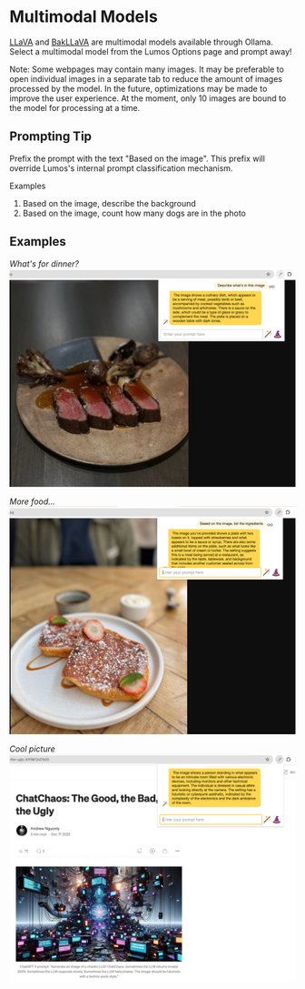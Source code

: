 # Multimodal Models

[LLaVA](https://ollama.ai/library/llava) and [BakLLaVA](https://ollama.ai/library/bakllava) are multimodal models available through Ollama. Select a multimodal model from the Lumos Options page and prompt away!

Note: Some webpages may contain many images. It may be preferable to open individual images in a separate tab to reduce the amount of images processed by the model. In the future, optimizations may be made to improve the user experience. At the moment, only 10 images are bound to the model for processing at a time.

## Prompting Tip

Prefix the prompt with the text "Based on the image". This prefix will override Lumos's internal prompt classification mechanism.

Examples
1. Based on the image, describe the background
1. Based on the image, count how many dogs are in the photo

## Examples

_What's for dinner?_
![Screenshot of Multimodal](../screenshots/multimodal_1.png)

_More food..._
![Screenshot of Multimodal](../screenshots/multimodal_3.png)

_Cool picture_
![Screenshot of Multimodal](../screenshots/multimodal_2.png)
